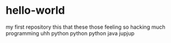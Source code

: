 # hello-world
my first repository
this that these those 
feeling so hacking much programming uhh
python python python java 
jupjup
